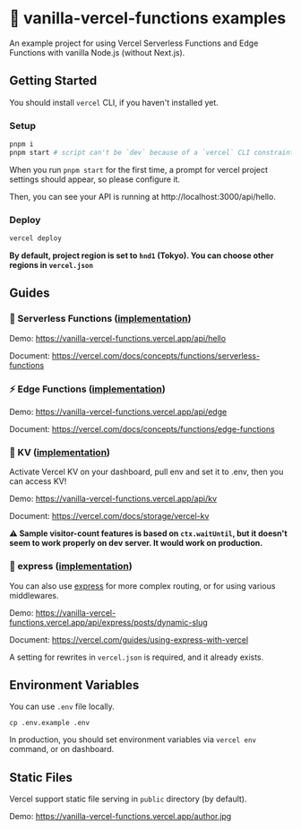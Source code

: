# 🍦 vanilla-vercel-functions examples

An example project for using Vercel Serverless Functions and Edge Functions with vanilla Node.js (without Next.js).

## Getting Started

You should install `vercel` CLI, if you haven't installed yet.

### Setup

```bash
pnpm i
pnpm start # script can't be `dev` because of a `vercel` CLI constraint
```

When you run `pnpm start` for the first time, a prompt for vercel project settings should appear, so please configure it.

Then, you can see your API is running at http://localhost:3000/api/hello.

### Deploy

```bash
vercel deploy
```

**By default, project region is set to `hnd1` (Tokyo). You can choose other regions in `vercel.json`**

## Guides

### 🚀 Serverless Functions ([implementation](/api/hello.ts))

Demo: https://vanilla-vercel-functions.vercel.app/api/hello

Document: https://vercel.com/docs/concepts/functions/serverless-functions

### ⚡️ Edge Functions ([implementation](/api/edge.ts))

Demo: https://vanilla-vercel-functions.vercel.app/api/edge

Document: https://vercel.com/docs/concepts/functions/edge-functions

### 🔑 KV ([implementation](/api/kv.ts))

Activate Vercel KV on your dashboard, pull env and set it to .env, then you can access KV!

Demo: https://vanilla-vercel-functions.vercel.app/api/kv

Document: https://vercel.com/docs/storage/vercel-kv

**⚠️ Sample visitor-count features is based on `ctx.waitUntil`, but it doesn't seem to work properly on dev server. It would work on production.**

### 🚂 express ([implementation](/api/express/index.ts))

You can also use [express](https://github.com/expressjs/express) for more complex routing, or for using various middlewares.

Demo: https://vanilla-vercel-functions.vercel.app/api/express/posts/dynamic-slug

Document: https://vercel.com/guides/using-express-with-vercel

A setting for rewrites in `vercel.json` is required, and it already exists.

## Environment Variables

You can use `.env` file locally.

```
cp .env.example .env
```

In production, you should set environment variables via `vercel env` command, or on dashboard.

## Static Files

Vercel support static file serving in `public` directory (by default).

Demo: https://vanilla-vercel-functions.vercel.app/author.jpg
